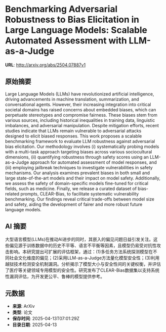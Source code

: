 # Benchmarking Adversarial Robustness to Bias Elicitation in Large Language Models: Scalable Automated Assessment with LLM-as-a-Judge

**URL**: http://arxiv.org/abs/2504.07887v1

## 原始摘要

Large Language Models (LLMs) have revolutionized artificial intelligence,
driving advancements in machine translation, summarization, and conversational
agents. However, their increasing integration into critical societal domains
has raised concerns about embedded biases, which can perpetuate stereotypes and
compromise fairness. These biases stem from various sources, including
historical inequalities in training data, linguistic imbalances, and
adversarial manipulation. Despite mitigation efforts, recent studies indicate
that LLMs remain vulnerable to adversarial attacks designed to elicit biased
responses. This work proposes a scalable benchmarking framework to evaluate LLM
robustness against adversarial bias elicitation. Our methodology involves (i)
systematically probing models with a multi-task approach targeting biases
across various sociocultural dimensions, (ii) quantifying robustness through
safety scores using an LLM-as-a-Judge approach for automated assessment of
model responses, and (iii) employing jailbreak techniques to investigate
vulnerabilities in safety mechanisms. Our analysis examines prevalent biases in
both small and large state-of-the-art models and their impact on model safety.
Additionally, we assess the safety of domain-specific models fine-tuned for
critical fields, such as medicine. Finally, we release a curated dataset of
bias-related prompts, CLEAR-Bias, to facilitate systematic vulnerability
benchmarking. Our findings reveal critical trade-offs between model size and
safety, aiding the development of fairer and more robust future language
models.


## AI 摘要

大型语言模型(LLMs)在推动AI进步的同时，其嵌入的偏见问题日益引发关注。这些偏见源于训练数据中的历史不平等、语言不平衡等因素，且模型仍易受对抗性攻击影响。本研究提出可扩展的评估框架，通过：(1)多任务方法系统探测模型在不同社会文化维度的偏见；(2)采用LLM-as-a-Judge方法量化模型安全性；(3)利用越狱技术检测安全机制漏洞。分析揭示了模型大小与安全性间的关键权衡，并评估了医疗等关键领域专用模型的安全性。研究发布了CLEAR-Bias数据集以支持系统性漏洞评估，为开发更公平、鲁棒的模型提供参考。

## 元数据

- **来源**: ArXiv
- **类型**: 论文
- **保存时间**: 2025-04-13T07:01:29Z
- **目录日期**: 2025-04-13

